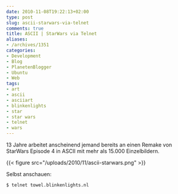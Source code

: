```yaml
---
date: 2010-11-08T19:22:13+02:00
type: post
slug: ascii-starwars-via-telnet
comments: true
title: ASCII | StarWars via Telnet
aliases:
- /archives/1351
categories:
- Development
- Blog
- PlanetenBlogger
- Ubuntu
- Web
tags:
- art
- ascii
- asciiart
- blinkenlights
- star
- star wars
- telnet
- wars
---
```


13 Jahre arbeitet anscheinend jemand bereits an einen Remake von StarWars Episode 4 in ASCII mit mehr als 15.000 Einzelbildern.


{{< figure src="/uploads/2010/11/ascii-starwars.png" >}}


Selbst anschauen:

```
$ telnet towel.blinkenlights.nl
```

